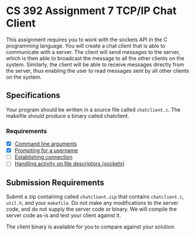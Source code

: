 # CS 392 Assignment 7 TCP/IP Chat Client

This assignment requires you to work with the sockets API in the C programming language. You will create a chat client that is able to communicate with a server. The client will send messages to the server, which is then able to broadcast the message to all the other clients on the system. Similarly, the client will be able to receive messages directly from the server, thus enabling the user to read messages sent by all other clients on the system.

## Specifications

Your program should be written in a source file called `chatclient.c`. The makefile should produce a binary called chatclient.

### Requirements

- [x] [Command line arguments](https://github.com/justinoboyle/CS392-07/issues/1)
- [x] [Prompting for a username](https://github.com/justinoboyle/CS392-07/issues/2)
- [ ] [Establishing connection](https://github.com/justinoboyle/CS392-07/issues/3)
- [ ] [Handling activity on file descriptors (sockets)](https://github.com/justinoboyle/CS392-07/issues/4)

## Submission Requirements

Submit a zip containing called `chatclient.zip` that contains `chatclient.c`, `util.h`, and your `makefile`. Do not make any modifications to the server code, and do not supply the server code or binary. We will compile the server code as-is and test your client against it.

The client binary is available for you to compare against your solution.
